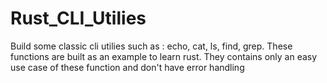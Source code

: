 # Rust_CLI_Utilies

Build some classic cli utilies such as : echo, cat, ls, find, grep.
These functions are built as an example to learn rust.
They contains only an easy use case of these function and don't have error handling